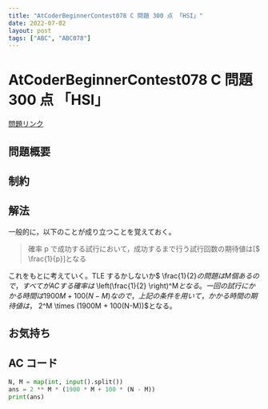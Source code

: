 ```yaml
---
title: "AtCoderBeginnerContest078 C 問題 300 点 「HSI」"
date: 2022-07-02
layout: post
tags: ["ABC", "ABC078"]
---
```


# AtCoderBeginnerContest078 C 問題 300 点 「HSI」

<a href="https://atcoder.jp/contests/abc078/tasks/abc078_c" blank="_target">問題リンク</a>

## 問題概要

## 制約

## 解法

一般的に，以下のことが成り立つことを覚えておく。

> 確率 p で成功する試行において，成功するまで行う試行回数の期待値は[$ \frac{1}{p}]となる

これをもとに考えていく。TLE するかしないか$ \frac{1}{2}$の問題は M 個あるので，すべてが AC する確率は$ \left(\frac{1}{2} \right)^M$となる。
一回の試行にかかる時間は 1900M + 100(N-M)なので，上記の条件を用いて，かかる時間の期待値は，$ 2^M \times (1900M + 100(N-M))$となる。

## お気持ち

## AC コード

```python
N, M = map(int, input().split())
ans = 2 ** M * (1900 * M + 100 * (N - M))
print(ans)
```
